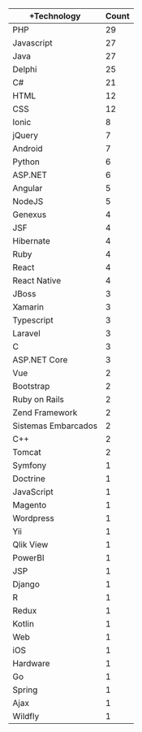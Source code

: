 |+Technology | Count |
|------------ | -----------|
| PHP | 29 |
| Javascript | 27 |
| Java | 27 |
| Delphi | 25 |
| C# | 21 |
| HTML | 12 |
| CSS | 12 |
| Ionic | 8 |
| jQuery | 7 |
| Android | 7 |
| Python | 6 |
| ASP.NET | 6 |
| Angular | 5 |
| NodeJS | 5 |
| Genexus | 4 |
| JSF | 4 |
| Hibernate | 4 |
| Ruby | 4 |
| React | 4 |
| React Native | 4 |
| JBoss | 3 |
| Xamarin | 3 |
| Typescript | 3 |
| Laravel | 3 |
| C | 3 |
| ASP.NET Core | 3 |
| Vue | 2 |
| Bootstrap | 2 |
| Ruby on Rails | 2 |
| Zend Framework | 2 |
| Sistemas Embarcados | 2 |
| C++ | 2 |
| Tomcat | 2 |
| Symfony | 1 |
| Doctrine | 1 |
| JavaScript | 1 |
| Magento | 1 |
| Wordpress | 1 |
| Yii | 1 |
| Qlik View | 1 |
| PowerBI | 1 |
| JSP | 1 |
| Django | 1 |
| R | 1 |
| Redux | 1 |
| Kotlin | 1 |
| Web | 1 |
| iOS | 1 |
| Hardware | 1 |
| Go | 1 |
| Spring | 1 |
| Ajax | 1 |
| Wildfly | 1 |
